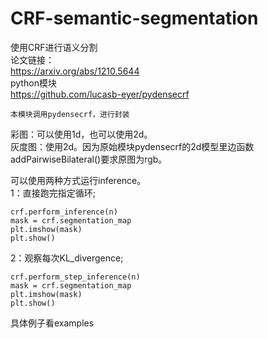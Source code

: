 # CRF-semantic-segmentation<br>
使用CRF进行语义分割<br>
论文链接：<br>
https://arxiv.org/abs/1210.5644<br>
python模块<br>
https://github.com/lucasb-eyer/pydensecrf<br>

    本模块调用pydensecrf，进行封装
彩图：可以使用1d，也可以使用2d。<br>
灰度图：使用2d。因为原始模块pydensecrf的2d模型里边函数addPairwiseBilateral()要求原图为rgb。<br>

可以使用两种方式运行inference。<br>
1：直接跑完指定循环;<br>
```
crf.perform_inference(n)
mask = crf.segmentation_map
plt.imshow(mask)
plt.show()
```

2：观察每次KL_divergence;<br>
```
crf.perform_step_inference(n)
mask = crf.segmentation_map
plt.imshow(mask)
plt.show()
```

具体例子看examples<br>


